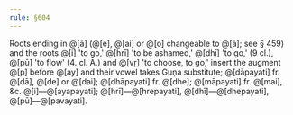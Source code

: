 ```yaml
---
rule: §604
---
```


Roots ending in @[ā] (@[e], @[ai] or @[o] changeable to @[ā]; see § 459) and the roots @[i] 'to go,' @[hrī] 'to be ashamed,' @[dhī] 'to go,' (9 cl.), @[pū] 'to flow' (4. cl. Ā.) and @[vṛ] 'to choose, to go,' insert the augment @[p] before @[ay] and their vowel takes Guṇa substitute; @[dāpayati] fr. @[dā], @[de] or @[dai]; @[dhāpayati] fr. @[dhe]; @[māpayati] fr. @[mai], &c. @[i]—@[ayapayati]; @[hrī]—@[hrepayati], @[dhī]—@[dhepayati], @[pū]—@[pavayati].